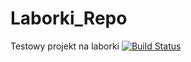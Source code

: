 # Laborki_Repo
Testowy projekt na laborki
[![Build Status](https://travis-ci.org/StudentSwierczek/Laborki_Repo.svg?branch=master)](https://travis-ci.org/StudentSwierczek/Laborki_Repo)
